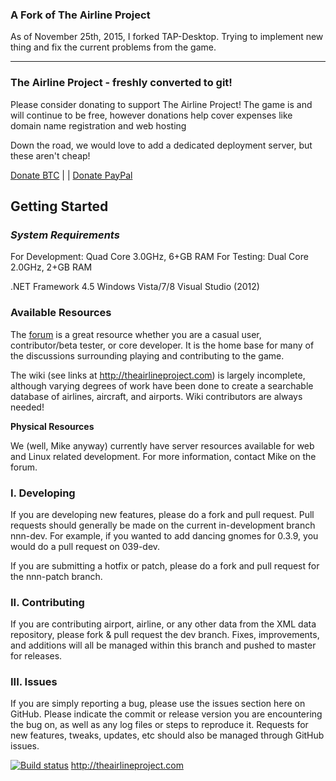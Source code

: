 <h3>A Fork of The Airline Project</h3>
As of November 25th, 2015, I forked TAP-Desktop. Trying to implement new thing and fix the current problems from the game.
<hr/>
<h3>The Airline Project - freshly converted to git!</h3>
<p>Please consider donating to support The Airline Project! The game is and will continue to be free, however donations help cover expenses like domain name registration and web hosting</p>
<p>Down the road, we would love to add a dedicated deployment server, but these aren't cheap!</p>

<a data-code="b9ed2b8c01844b9a2106ffc66df3a81d" data-button-style="custom_large" href="https://coinbase.com/checkouts/b9ed2b8c01844b9a2106ffc66df3a81d">Donate BTC</a><script src="https://coinbase.com/assets/button.js" type="text/javascript"></script>
 | | <a href="https://www.paypal.com/cgi-bin/webscr?cmd=_donations&business=mike%40sitearray%2ecom&lc=US&item_name=Support%20The%20Airline%20Project&currency_code=USD&bn=PP%2dDonationsBF%3abtn_donate_SM%2egif%3aNonHosted">Donate PayPal</a>

<h2>Getting Started</h2>

<h3><i>System Requirements</i></h3>
For Development: Quad Core 3.0GHz, 6+GB RAM
For Testing: Dual Core 2.0GHz, 2+GB RAM

.NET Framework 4.5
Windows Vista/7/8
Visual Studio (2012)

<h3>Available Resources</h3>
The <a href="http://theairlineproject.com/forum">forum</a> is a great resource whether you are a casual user, contributor/beta tester, or core developer. It is the home base for many of the discussions surrounding playing and contributing to the game.

The wiki (see links at http://theairlineproject.com) is largely incomplete, although varying degrees of work have been done to create a searchable database of airlines, aircraft, and airports. Wiki contributors are always needed!

<b>Physical Resources</b>

We (well, Mike anyway) currently have server resources available for web and Linux related development. For more information, contact Mike on the forum.

<h3>I. Developing</h3>
If you are developing new features, please do a fork and pull request. Pull requests should generally be made on the current in-development branch nnn-dev.
For example, if you wanted to add dancing gnomes for 0.3.9, you would do a pull request on 039-dev.

If you are submitting a hotfix or patch, please do a fork and pull request for the nnn-patch branch. 

<h3>II. Contributing</h3>
If you are contributing airport, airline, or any other data from the XML data repository, please fork & pull request the dev branch. Fixes, improvements, and additions
will all be managed within this branch and pushed to master for releases. 

<h3>III. Issues</h3>
If you are simply reporting a bug, please use the issues section here on GitHub. Please indicate the commit or release version you are encountering the bug on, as well as any log files or steps to reproduce it. 
Requests for new features, tweaks, updates, etc should also be managed through GitHub issues.


[![Build status](https://ci.appveyor.com/api/projects/status?id=s5f7vds1owe9g4rv)](https://ci.appveyor.com/project/theairlineproject-desktop)
http://theairlineproject.com
